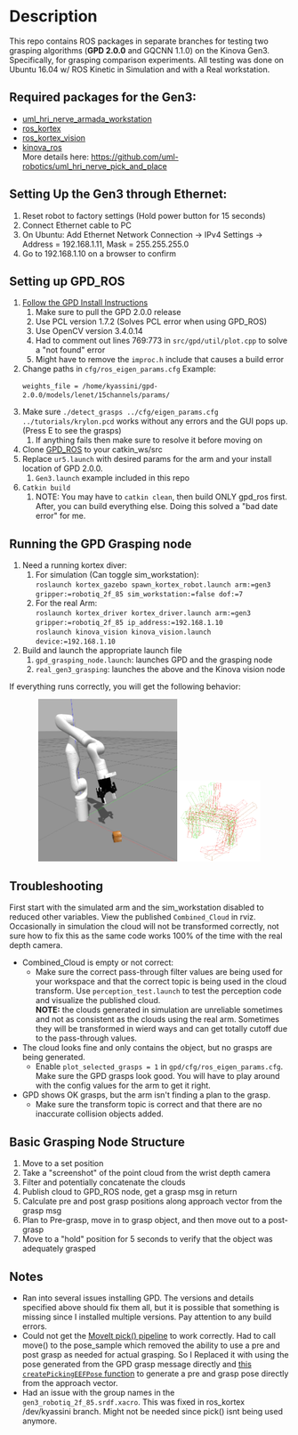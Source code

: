 # Description
This repo contains ROS packages in separate branches for testing two grasping algorithms (**GPD 2.0.0** and GQCNN 1.1.0) on the Kinova Gen3. Specifically, for grasping comparison experiments.
All testing was done on Ubuntu 16.04 w/ ROS Kinetic in Simulation and with a Real workstation. 

## Required packages for the Gen3:
* [uml_hri_nerve_armada_workstation](https://github.com/uml-robotics/uml_hri_nerve_armada_workstation)
* [ros_kortex](https://github.com/Kinovarobotics/ros_kortex)
* [ros_kortex_vision](https://github.com/Kinovarobotics/ros_kortex_vision)
* [kinova_ros](https://github.com/Kinovarobotics/kinova-ros)  
More details here: https://github.com/uml-robotics/uml_hri_nerve_pick_and_place

## Setting Up the Gen3 through Ethernet:
1. Reset robot to factory settings (Hold power button for 15 seconds)
2. Connect Ethernet cable to PC
2. On Ubuntu: Add Ethernet Network Connection -> IPv4 Settings -> Address = 192.168.1.11, Mask = 255.255.255.0
3. Go to 192.168.1.10 on a browser to confirm

## Setting up GPD_ROS
1. [Follow the GPD Install Instructions](https://github.com/atenpas/gpd/tree/2.0.0#install)
   1. Make sure to pull the GPD 2.0.0 release
   1. Use PCL version 1.7.2 (Solves PCL error when using GPD_ROS)
   1. Use OpenCV version 3.4.0.14
   1. Had to comment out lines 769:773 in `src/gpd/util/plot.cpp` to solve a "not found" error
   1. Might have to remove the `improc.h` include that causes a build error
1. Change paths in `cfg/ros_eigen_params.cfg` Example:
    ```
    weights_file = /home/kyassini/gpd-2.0.0/models/lenet/15channels/params/
    ```
1. Make sure `./detect_grasps ../cfg/eigen_params.cfg ../tutorials/krylon.pcd` works without any errors and the GUI pops up. (Press E to see the grasps)
   1. If anything fails then make sure to resolve it before moving on
1. Clone [GPD_ROS](https://github.com/atenpas/gpd_ros/) to your catkin_ws/src
1. Replace `ur5.launch` with desired params for the arm and your install location of GPD 2.0.0.
   1. `Gen3.launch` example included in this repo
1. `Catkin build`
   1. NOTE: You may have to `catkin clean`, then build ONLY gpd_ros first. After, you can build everything else. Doing this solved a "bad date error" for me.   

## Running the GPD Grasping node
1. Need a running kortex diver:
   1. For simulation (Can toggle sim_workstation):  
   `roslaunch kortex_gazebo spawn_kortex_robot.launch arm:=gen3 gripper:=robotiq_2f_85 sim_workstation:=false dof:=7`
   1. For the real Arm:  
   `roslaunch kortex_driver kortex_driver.launch arm:=gen3 gripper:=robotiq_2f_85 ip_address:=192.168.1.10`  
   `roslaunch kinova_vision kinova_vision.launch device:=192.168.1.10`
1. Build and launch the appropriate launch file
   1. `gpd_grasping_node.launch`: launches GPD and the grasping node
   1. `real_gen3_grasping`: launches the above and the Kinova vision node  

If everything runs correctly, you will get the following behavior:
   
<p align="center">
<img src="imgs/gpd_example.gif" width="250"><img src="imgs/gpd_example.png" width="150"> 
</p>

## Troubleshooting
First start with the simulated arm and the sim_workstation disabled to reduced other variables. View the published `Combined_Cloud` in rviz. 
Occasionally in simulation the cloud will not be transformed correctly, not sure how to fix this as the same code works 100% of the time with the real depth camera.
* Combined_Cloud is empty or not correct:
  * Make sure the correct pass-through filter values are being used for your workspace and that the correct topic is being used in the cloud transform. 
  Use `perception_test.launch` to test the perception code and visualize the published cloud.  
  **NOTE:** the clouds generated in simulation are unreliable sometimes and not as consistent as the clouds using the real arm. Sometimes they will be transformed in wierd ways and can get totally cutoff due to the pass-through values.
* The cloud looks fine and only contains the object, but no grasps are being generated.
  * Enable `plot_selected_grasps = 1` in `gpd/cfg/ros_eigen_params.cfg`. Make sure the GPD grasps look good. You will have to play around with the config values for the arm to get it right.
* GPD shows OK grasps, but the arm isn't finding a plan to the grasp.
  * Make sure the transform topic is correct and that there are no inaccurate collision objects added.

## Basic Grasping Node Structure
1. Move to a set position
2. Take a "screenshot" of the point cloud from the wrist depth camera
3. Filter and potentially concatenate the clouds
4. Publish cloud to GPD_ROS node, get a grasp msg in return
5. Calculate pre and post grasp positions along approach vector from the grasp msg
6. Plan to Pre-grasp, move in to grasp object, and then move out to a post-grasp
7. Move to a "hold" position for 5 seconds to verify that the object was adequately grasped

## Notes
* Ran into several issues installing GPD. The versions and details specified above should fix them all, but it is possible that something is missing since I installed multiple versions.
Pay attention to any build errors.
* Could not get the [MoveIt pick() pipeline](http://docs.ros.org/en/kinetic/api/moveit_tutorials/html/doc/pick_place/pick_place_tutorial.html) to work correctly. 
Had to call move() to the pose_sample which removed the ability to use a pre and post grasp as needed for actual grasping.
So I Replaced it with using the pose generated from the GPD grasp message directly and [this `createPickingEEFPose` function](https://gist.github.com/tkelestemur/60401be131344dae98671b95d46060f8#file-hsr_gpd_sample-cpp-L9)
to generate a pre and grasp pose directly from the approach vector.
* Had an issue with the group names in the `gen3_robotiq_2f_85.srdf.xacro`. This was fixed in ros_kortex /dev/kyassini branch. Might not be needed since pick() isnt being used anymore. 
